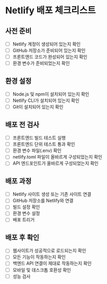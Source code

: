 # Netlify 배포 체크리스트

## 사전 준비
- [ ] Netlify 계정이 생성되어 있는지 확인
- [ ] GitHub 저장소가 준비되어 있는지 확인
- [ ] 프론트엔드 코드가 완성되어 있는지 확인
- [ ] 환경 변수가 준비되었는지 확인

## 환경 설정
- [ ] Node.js 및 npm이 설치되어 있는지 확인
- [ ] Netlify CLI가 설치되어 있는지 확인
- [ ] Git이 설치되어 있는지 확인

## 배포 전 검사
- [ ] 프론트엔드 빌드 테스트 실행
- [ ] 프론트엔드 단위 테스트 통과 확인
- [ ] 환경 변수 파일(.env) 확인
- [ ] netlify.toml 파일이 올바르게 구성되었는지 확인
- [ ] API 엔드포인트가 올바르게 구성되었는지 확인

## 배포 과정
- [ ] Netlify 사이트 생성 또는 기존 사이트 연결
- [ ] GitHub 저장소를 Netlify와 연결
- [ ] 빌드 설정 확인
- [ ] 환경 변수 설정
- [ ] 배포 트리거

## 배포 후 확인
- [ ] 웹사이트가 성공적으로 로드되는지 확인
- [ ] 모든 기능이 작동하는지 확인
- [ ] 백엔드 API 연결이 제대로 작동하는지 확인
- [ ] 모바일 및 데스크톱 호환성 확인
- [ ] 성능 검사
